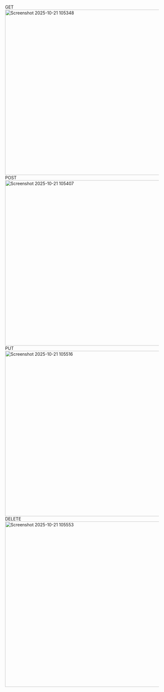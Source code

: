 GET
<img width="960" height="540" alt="Screenshot 2025-10-21 105348" src="https://github.com/user-attachments/assets/63660838-6b49-4730-b414-2ce6a8fab87b" />
POST
<img width="960" height="540" alt="Screenshot 2025-10-21 105407" src="https://github.com/user-attachments/assets/40e643f0-17b8-4cf4-a7d6-97bf3366cfb5" />
PUT
<img width="960" height="540" alt="Screenshot 2025-10-21 105516" src="https://github.com/user-attachments/assets/088d426c-734e-4bf1-884a-96b4ec64938a" />
DELETE
<img width="960" height="540" alt="Screenshot 2025-10-21 105553" src="https://github.com/user-attachments/assets/ca5d2d39-ee0e-4305-9ddd-383772e26e1b" />
